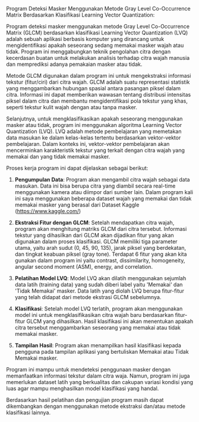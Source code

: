 Program Deteksi Masker Menggunakan Metode Gray Level Co-Occurrence Matrix Berdasarkan Klasifikasi Learning Vector Quantization:

Program deteksi masker menggunakan metode Gray Level Co-Occurrence Matrix (GLCM) berdasarkan klasifikasi Learning Vector Quantization (LVQ) adalah sebuah aplikasi berbasis komputer yang dirancang untuk mengidentifikasi apakah seseorang sedang memakai masker wajah atau tidak. Program ini menggabungkan teknik pengolahan citra dengan kecerdasan buatan untuk melakukan analisis terhadap citra wajah manusia dan memprediksi adanya pemakaian masker atau tidak.

Metode GLCM digunakan dalam program ini untuk mengekstraksi informasi tekstur (fitur/ciri) dari citra wajah. GLCM adalah suatu representasi statistik yang menggambarkan hubungan spasial antara pasangan piksel dalam citra. Informasi ini dapat memberikan wawasan tentang distribusi intensitas piksel dalam citra dan membantu mengidentifikasi pola tekstur yang khas, seperti tekstur kulit wajah dengan atau tanpa masker.

Selanjutnya, untuk mengklasifikasikan apakah seseorang menggunakan masker atau tidak, program ini menggunakan algoritma Learning Vector Quantization (LVQ). LVQ adalah metode pembelajaran yang memetakan data masukan ke dalam kelas-kelas tertentu berdasarkan vektor-vektor pembelajaran. Dalam konteks ini, vektor-vektor pembelajaran akan mencerminkan karakteristik tekstur yang terkait dengan citra wajah yang memakai  dan yang tidak memakai masker.

Proses kerja program ini dapat dijelaskan sebagai berikut:

1. **Pengumpulan Data**: Program akan mengambil citra wajah sebagai data masukan. Data ini bisa berupa citra yang diambil secara real-time menggunakan kamera atau diimpor dari sumber lain. Dalam program kali ini saya menggunakan beberapa dataset wajah yang memakai dan tidak memakai masker yang berasal dari  Dataset Kaggle (https://www.kaggle.com/) 

2. **Ekstraksi Fitur dengan GLCM**: Setelah mendapatkan citra wajah, program akan menghitung matriks GLCM dari citra tersebut. Informasi tekstur yang dihasilkan dari GLCM akan dijadikan fitur yang akan digunakan dalam proses klasifikasi. GLCM memiliki tiga parameter utama, yaitu arah sudut (0, 45, 90, 135), jarak piksel yang berdekatan, dan tingkat keabuan piksel (gray tone). Terdapat 6 fitur yang akan kita gunakan dalam program ini yaitu contrast, dissimilarity, homogeneity, angular second moment (ASM), energy, and correlation.

3. **Pelatihan Model LVQ**: Model LVQ akan dilatih menggunakan sejumlah data latih (training data) yang sudah diberi label yaitu 'Memakai' dan 'Tidak Memakai' masker. Data latih yang diolah LVQ berupa fitur-fitur yang telah didapat dari metode ekstrasi GLCM sebelumnya.

4. **Klasifikasi**: Setelah model LVQ terlatih, program akan menggunakan model ini untuk mengklasifikasikan citra wajah baru berdasarkan fitur-fitur GLCM yang dihasilkan. Hasil klasifikasi ini akan menentukan apakah citra tersebut menggambarkan seseorang yang memakai atau tidak memakai masker.

5. **Tampilan Hasil**: Program akan menampilkan hasil klasifikasi kepada pengguna pada tampilan aplikasi yang bertuliskan Memakai atau Tidak Memakai masker.

Program ini mampu untuk mendeteksi penggunaan masker dengan memanfaatkan informasi tekstur dalam citra waja. Namun, program ini juga memerlukan dataset latih yang berkualitas dan cakupan variasi kondisi yang luas agar mampu menghasilkan model klasifikasi yang handal.

Berdasarkan hasil pelatihan dan pengujian program masih dapat dikembangkan dengan menggunakan metode ekstraksi dan/atau metode klasifikasi lainnya.
